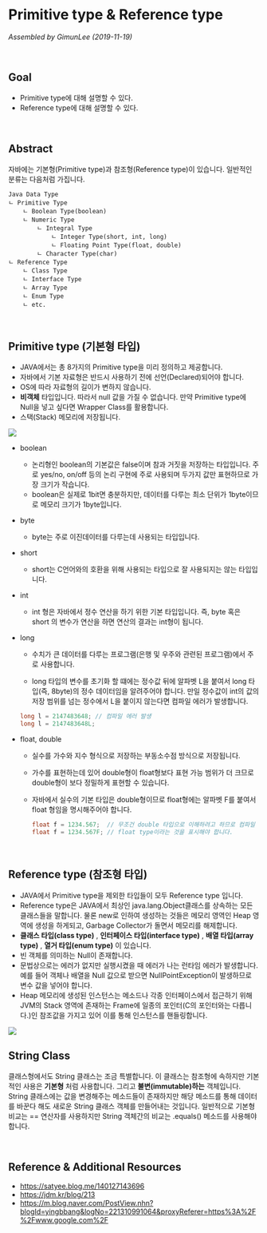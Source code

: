 # Primitive type & Reference type

*Assembled by GimunLee (2019-11-19)*

<br>

## Goal

- Primitive type에 대해 설명할 수 있다.
- Reference type에 대해 설명할 수 있다.

<br>

## Abstract

자바에는 기본형(Primitive type)과 참조형(Reference type)이 있습니다. 일반적인 분류는 다음처럼 가집니다. 

```
Java Data Type 
ㄴ Primitive Type
    ㄴ Boolean Type(boolean)
    ㄴ Numeric Type
        ㄴ Integral Type
            ㄴ Integer Type(short, int, long)
            ㄴ Floating Point Type(float, double)
        ㄴ Character Type(char)
ㄴ Reference Type
    ㄴ Class Type
    ㄴ Interface Type
    ㄴ Array Type
    ㄴ Enum Type
    ㄴ etc.
```

<br>

## Primitive type (기본형 타입)

- JAVA에서는 총 8가지의 Primitive type을 미리 정의하고 제공합니다.
- 자바에서 기본 자료형은 반드시 사용하기 전에 선언(Declared)되어야 합니다.
- OS에 따라 자료형의 길이가 변하지 않습니다.
- **비객체** 타입입니다. 따라서 null 값을 가질 수 없습니다. 만약 Primitive type에 Null을 넣고 싶다면 Wrapper Class를 활용합니다.
- 스택(Stack) 메모리에 저장됩니다.

<img src="./resources/java-type-001.png">



- boolean
  - 논리형인 boolean의 기본값은 false이며 참과 거짓을 저장하는 타입입니다. 주로 yes/no, on/off 등의 논리 구현에 주로 사용되며 두가지 값만 표현하므로 가장 크기가 작습니다. 
  - boolean은 실제로 1bit면 충분하지만, 데이터를 다루는 최소 단위가 1byte이므로 메모리 크기가 1byte입니다.

- byte

  - byte는 주로 이진데이터를 다루는데 사용되는 타입입니다.

- short

  - short는 C언어와의 호환을 위해 사용되는 타입으로 잘 사용되지는 않는 타입입니다.

- int

  - int 형은 자바에서 정수 연산을 하기 위한 기본 타입입니다. 즉, byte 혹은 short 의 변수가 연산을 하면 연산의 결과는 int형이 됩니다.

- long

  - 수치가 큰 데이터를 다루는 프로그램(은행 및 우주와 관련된 프로그램)에서 주로 사용합니다. 

  -  long 타입의 변수를 초기화 할 떄에는 정수값 뒤에 알파벳 L을 붙여서 long 타입(즉, 8byte)의 정수 데이터임을 알려주어야 합니다. 만일 정수값이 int의 값의 저장 범위를 넘는 정수에서 L을 붙이지 않는다면 컴파일 에러가 발생합니다.

    ```java
  long l = 2147483648; // 컴파일 에러 발생
    long l = 2147483648L;
    ```

- float, double

  - 실수를 가수와 지수 형식으로 저장하는 부동소수점 방식으로 저장됩니다.

  - 가수를 표현하는데 있어 double형이 float형보다 표현 가능 범위가 더 크므로 double형이 보다 정밀하게 표현할 수 있습니다. 

  - 자바에서 실수의 기본 타입은 double형이므로 float형에는 알파벳 F를 붙여서 float 형임을 명시해주어야 합니다. 

    ```java
    float f = 1234.567;  // 무조건 double 타입으로 이해하려고 하므로 컴파일 에러가 발생합니다.
    float f = 1234.567F; // float type이라는 것을 표시해야 합니다.
    ```

<br>

## Reference type (참조형 타입)

- JAVA에서 Primitive type을 제외한 타입들이 모두 Reference type 입니다.
- Reference type은 JAVA에서 최상인 java.lang.Object클래스를 상속하는 모든 클래스들을 말합니다. 물론 new로 인하여 생성하는 것들은 메모리 영역인 Heap 영역에 생성을 하게되고, Garbage Collector가 돌면서 메모리를 해제합니다.
- **클래스 타입(class type)** , **인터페이스 타입(interface type)** , **배열 타입(array type)** , **열거 타입(enum type)** 이 있습니다.
- 빈 객체를 의미하는 Null이 존재합니다.
- 문법상으로는 에러가 없지만 실행시켰을 때 에러가 나는 런타임 에러가 발생합니다. 예를 들어 객체나 배열을 Null 값으로 받으면 NullPointException이 발생하므로 변수 값을 넣어야 합니다.
- Heap 메모리에 생성된 인스턴스는 메소드나 각종 인터페이스에서 접근하기 위해 JVM의 Stack 영역에 존재하는 Frame에 일종의 포인터(C의 포인터와는 다릅니다.)인 참조값을 가지고 있어 이를 통해 인스턴스를 핸들링합니다.

<img src="./resources/java-type-002.png">

<br>

## String Class

클래스형에서도 String 클래스는 조금 특별합니다. 이 클래스는 참조형에 속하지만 기본적인 사용은 **기본형** 처럼 사용합니다. 그리고 **불변(immutable)하는** 객체입니다. String 클래스에는 값을 변경해주는 메소드들이 존재하지만 해당 메소드를 통해 데이터를 바꾼다 해도 새로운 String 클래스 객체를 만들어내는 것입니다. 일반적으로 기본형 비교는 == 연산자를 사용하지만 String 객체간의 비교는 .equals() 메소드를 사용해야 합니다.

<br>

## Reference & Additional Resources

-  https://satyee.blog.me/140127143696
-  https://jdm.kr/blog/213 
-  https://m.blog.naver.com/PostView.nhn?blogId=yingbbang&logNo=221310991064&proxyReferer=https%3A%2F%2Fwww.google.com%2F 

